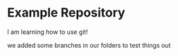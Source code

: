 # Example Repository

I am learning how to use git!

we added some branches in our folders to test things out